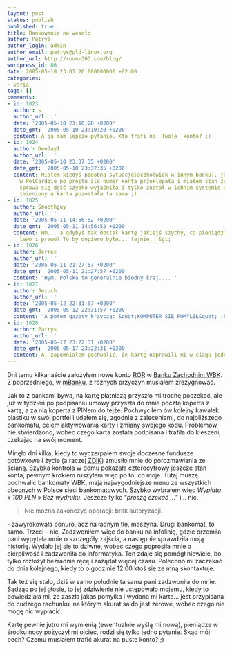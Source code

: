 ```yaml
---
layout: post
status: publish
published: true
title: Bankowanie na wesoło
author: Patrys
author_login: admin
author_email: patrys@pld-linux.org
author_url: http://room-303.com/blog/
wordpress_id: 86
date: 2005-05-10 23:03:20.000000000 +02:00
categories:
- varia
tags: []
comments:
- id: 1023
  author: s
  author_url: ''
  date: '2005-05-10 23:10:28 +0200'
  date_gmt: '2005-05-10 23:10:28 +0200'
  content: A ja mam lepsze pytanie. Kto trafi na _Twoje_ konto? ;)
- id: 1024
  author: DeeJay1
  author_url: ''
  date: '2005-05-10 23:37:35 +0200'
  date_gmt: '2005-05-10 23:37:35 +0200'
  content: Miałem kiedyś podobną sytuację(aczkolwiek w innym banku), jakaś panienka
    w PolCardzie po prostu źle numer konta przeklepała i miałem stan zerowy. Na szczęście
    sprawa się dość szybko wyjaśniła i tylko został w ichnim systemie numer konta
    zmieniony a karta pozostała ta sama ;)
- id: 1025
  author: Smoothguy
  author_url: ''
  date: '2005-05-11 14:56:52 +0200'
  date_gmt: '2005-05-11 14:56:52 +0200'
  content: Hm... a gdybyś tak dostał kartę jakiejś szychy, co pieniędzmi rzuca na
    lewo i prawo? To by dopiero było... fajnie. :&gt;
- id: 1026
  author: Jerrec
  author_url: ''
  date: '2005-05-11 21:27:57 +0200'
  date_gmt: '2005-05-11 21:27:57 +0200'
  content: 'Hym, Polska to generalnie biedny kraj.... '
- id: 1027
  author: Jezuch
  author_url: ''
  date: '2005-05-12 22:31:57 +0200'
  date_gmt: '2005-05-12 22:31:57 +0200'
  content: 'A potem gazety krzyczą: &quot;KOMPUTER SIĘ POMYLIŁ&quot; ;P'
- id: 1028
  author: Patrys
  author_url: ''
  date: '2005-05-17 23:22:31 +0200'
  date_gmt: '2005-05-17 23:22:31 +0200'
  content: A, zapomniałem pochwalić, że kartę naprawili mi w ciągu jednego dnia.
---
```

<p>Dni temu kilkanaście założyłem nowe konto <abbr title="Rachunek Oszczędnościowo-Rozliczeniowy">ROR</abbr> w <a href="http://www.bzwbk.pl/">Banku Zachodnim WBK</a>. Z poprzedniego, w <a href="http://www.mbank.com.pl/">mBanku</a>, z różnych przyczyn musiałem zrezygnować.</p>

<p>Jak to z bankami bywa, na kartę płatniczą przyszło mi trochę poczekać, ale już w tydzień po podpisaniu umowy przyszła do mnie pocztą koperta z kartą, a za nią koperta z PINem do tejże. Pochwyciłem ów kolejny kawałek plastiku w swój portfel i udałem się, zgodnie z zaleceniami, do najbliższego bankomatu, celem aktywowania karty i zmiany swojego kodu. Problemów nie stwierdzono, wobec czego karta została podpisana i trafiła do kieszeni, czekając na swój moment.</p>

<p>Minęło dni kilka, kiedy to wyczerpałem swoje doczesne fundusze gotówkowe i życie (a raczej <abbr title="Zarząd Dróg i Komunikacji">ZDiK</abbr>) zmusiło mnie do porozmawiania ze ścianą. Szybka kontrola w domu pokazała czterocyfrowy jeszcze stan konta, pewnym krokiem ruszyłem więc po to, co moje. Tutaj muszę pochwalić bankomaty WBK, mają najwygodniejsze menu ze wszystkich obecnych w Polsce sieci bankomatowych. Szybko wybrałem więc <em>Wypłata</em> &raquo; <em>100 PLN</em> &raquo; <em>Bez wydruku</em>. Jeszcze tylko <q><em>proszę czekać ...</em></q> i... nic.</p>

<blockquote><p>Nie można zakończyć operacji: brak autoryzacji.</p></blockquote>

<p>- zawyrokowała ponuro, acz na ładnym tle, maszyna. Drugi bankomat, to samo. Trzeci - nic. Zadzwoniłem więc do banku na infolinię, gdzie przemiła pani wypytała mnie o szczegóły zajścia, a następnie sprawdziła moją historię. Wydało jej się to dziwne, wobec czego poprosiła mnie o cierpliwość i zadzwoniła do informatyka. Ten zdaje się pomógł niewiele, bo tylko rozłożył bezradnie ręcę i zażądał więcej czasu. Polecono mi zaczekać do dnia kolejnego, kiedy to o godzinie 12:00 ktoś się ze mną skontaktuje.</p>

<p>Tak też się stało, dziś w samo południe ta sama pani zadzwoniła do mnie. Sądząc po jej głosie, to jej zdziwienie nie ustępowało mojemu, kiedy to powiedziała mi, że zaszła jakaś pomyłka i wydana mi karta... jest przypisana do cudzego rachunku, na którym akurat saldo jest zerowe, wobec czego nie mogę nic wypłacić.</p>

<p>Kartę pewnie jutro mi wymienią (ewentualnie wyślą mi nową), pieniądze w środku nocy pożyczył mi ojciec, rodzi się tylko jedno pytanie. Skąd mój pech? Czemu musiałem trafić akurat na puste konto? ;)</p>
